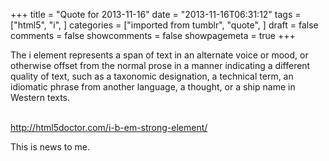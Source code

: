 +++
title = "Quote for 2013-11-16"
date = "2013-11-16T06:31:12"
tags = ["html5", "i", ]
categories = ["imported from tumblr", "quote", ]
draft = false
comments = false
showcomments = false
showpagemeta = true
+++

The i element represents a span of text in an alternate voice or mood, or otherwise offset from the normal prose in a manner indicating a different quality of text, such as a taxonomic designation, a technical term, an idiomatic phrase from another language, a thought, or a ship name in Western texts.<br /><br /><p><a href="http://html5doctor.com/i-b-em-strong-element/" target="_blank">http://html5doctor.com/i-b-em-strong-element/</a></p>
<p>This is news to me.</p>